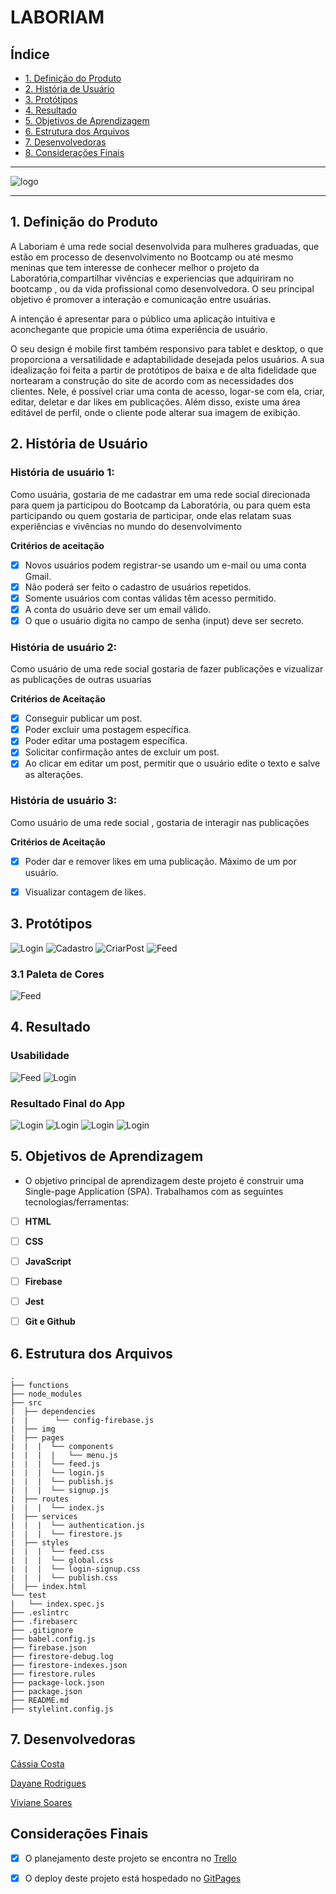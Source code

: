 # LABORIAM


## Índice

* [1. Definição do Produto](#1-definição-do-produto)
* [2. História de Usuário](#2-historia-de-usuario)
* [3. Protótipos](#3-prototipos)
* [4. Resultado](#4-resultado)
* [5. Objetivos de Aprendizagem](#5-objetivos-de-aprendizagem)
* [6. Estrutura dos Arquivos](#6-estrutura-dados)
* [7. Desenvolvedoras](#7-desenvolvedoras)
* [8. Considerações Finais](#8-configurações-finais)

***

![logo](src/img/logoLaboriam.png)

***

## 1. Definição do Produto

A Laboriam é uma rede social desenvolvida para mulheres graduadas, que estão em processo de desenvolvimento no Bootcamp ou até mesmo meninas que tem interesse de conhecer melhor o projeto da Laboratória,compartilhar vivências e experiencias que adquiriram no bootcamp , ou da vida profissional como desenvolvedora. O seu principal objetivo é promover a interação e comunicação entre usuárias. 

A intenção é apresentar para o público uma aplicação intuitiva e aconchegante que propicie uma ótima experiência de usuário.

O seu design é mobile first também responsivo para tablet e desktop, o que proporciona a versatilidade e adaptabilidade desejada pelos usuários. A sua idealização foi feita a partir de protótipos de baixa e de alta fidelidade que nortearam a construção do site de acordo com as necessidades dos clientes. Nele, é possível criar uma conta de acesso, logar-se com ela, criar, editar, deletar e dar likes em publicações. Além disso, existe uma área editável de perfil, onde o cliente pode alterar sua imagem de exibição.


## 2. História de Usuário

### História de usuário 1: 
 Como usuária, gostaria de me cadastrar em uma rede social direcionada para quem ja participou do Bootcamp da Laboratória, ou para quem esta participando ou quem gostaria de participar, onde elas relatam suas experiências e vivências no mundo do desenvolvimento

<b> Critérios de aceitação</b>

- [x] Novos usuários podem registrar-se usando um e-mail ou uma conta Gmail.
- [x] Não poderá ser feito o cadastro de usuários repetidos.
- [x] Somente usuários com contas válidas têm acesso permitido.
- [x] A conta do usuário deve ser um email válido.
- [x] O que o usuário digita no campo de senha (input) deve ser secreto.

### História de usuário 2: 
Como usuário de uma rede social gostaria de fazer publicações e vizualizar as publicações de outras usuarias 

<b>Critérios de Aceitação</b>

- [x] Conseguir publicar um post.
- [x] Poder excluir uma postagem específica.
- [x] Poder editar uma postagem específica.
- [x] Solicitar confirmação antes de excluir um post.
- [x] Ao clicar em editar um post, permitir que o usuário edite o texto e salve as alterações.
 
### História de usuário 3: 
Como usuário de uma rede social , gostaria de interagir nas publicações 

<b>Critérios de Aceitação</b>

 - [x] Poder dar e remover likes em uma publicação. Máximo de um por usuário.
 - [x] Visualizar contagem de likes.


## 3. Protótipos

![Login](src/img/prototipoLogin.png)
![Cadastro](src/img/prototipoCadastro.png)
![CriarPost](src/img/prototipoCriarPost.png)
![Feed](src/img/prototipoFeed.png)

### 3.1 Paleta de Cores

![Feed](src/img/paletaCores.png)




## 4. Resultado

### Usabilidade 

![Feed](src/img/Feed.gif)
![Login](src/img/login.gif)

### Resultado Final do App
![Login](src/img/loginAlta.jpeg)
![Login](src/img/cadastroAlta.jpeg)
![Login](src/img/feedAlta.jpeg)
![Login](src/img/publishAlta.jpeg)


## 5. Objetivos de Aprendizagem

* O objetivo principal de aprendizagem deste projeto é construir uma Single-page Application (SPA). Trabalhamos com as seguintes tecnologias/ferramentas:

- [ ] **HTML**

- [ ] **CSS**

- [ ] **JavaScript**

- [ ] **Firebase**

- [ ] **Jest**

- [ ] **Git e Github**



## 6. Estrutura dos Arquivos

```text
.
├── functions
├── node_modules
├── src
|  ├── dependencies 
|  |      └── config-firebase.js
|  ├── img
|  ├── pages 
|  |  |  └── components
|  |  |  |   └── menu.js
|  |  |  └── feed.js
|  |  |  └── login.js
|  |  |  └── publish.js
|  |  |  └── signup.js
|  ├── routes
|  |  |  └── index.js
|  ├── services
|  |  |  └── authentication.js
|  |  |  └── firestore.js
|  ├── styles
|  |  |  └── feed.css
|  |  |  └── global.css
|  |  |  └── login-signup.css
|  |  |  └── publish.css
|  ├── index.html
└── test
|   └── index.spec.js
├── .eslintrc
├── .firebaserc
├── .gitignore
├── babel.config.js
├── firebase.json
├── firestore-debug.log
├── firestore-indexes.json
├── firestore.rules
├── package-lock.json
├── package.json
├── README.md
├── stylelint.config.js

```

## 7. Desenvolvedoras

 [Cássia Costa](https://github.com/CassiaCosta)

 [Dayane Rodrigues](https://github.com/dayanersilva)

 [Viviane Soares](https://github.com/vivisoares)

 ## Considerações Finais

- [x] O planejamento deste projeto se encontra no [Trello](https://trello.com/b/eULNHORK/social-network)
- [x] O deploy deste projeto está hospedado no [GitPages]()


